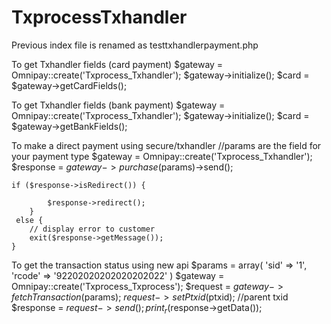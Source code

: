 # TxprocessTxhandler
Previous index file is renamed as testtxhandlerpayment.php


To get Txhandler fields (card payment)
    $gateway = Omnipay::create('Txprocess_Txhandler');
    $gateway->initialize();
    $card = $gateway->getCardFields();

To get Txhandler fields (bank payment)
    $gateway = Omnipay::create('Txprocess_Txhandler');
    $gateway->initialize();
    $card = $gateway->getBankFields();

To make a direct payment using secure/txhandler
    //params are the field for your payment type
    $gateway = Omnipay::create('Txprocess_Txhandler');
    $response = $gateway->purchase($params)->send();

    if ($response->isRedirect()) {

            $response->redirect();
        }
     else {
        // display error to customer
        exit($response->getMessage());
    }

To get the transaction status using new api
        $params = array(
        'sid' => '1',
        'rcode' => '92202020202020202022'
        )
        $gateway = Omnipay::create('Txprocess_Txprocess');
        $request = $gateway->fetchTransaction($params);
        $request->setPtxid($ptxid); //parent txid
        $response = $request->send();
        print_r($response->getData());